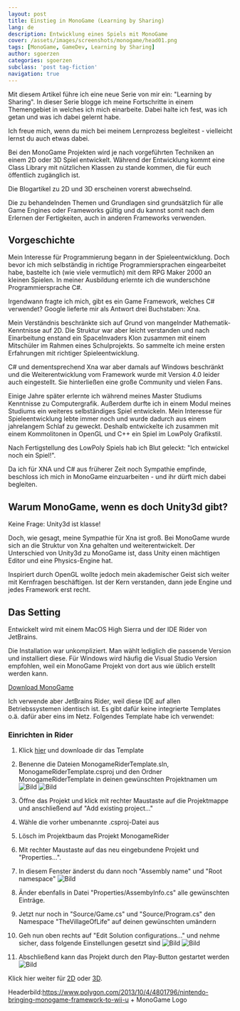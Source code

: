 ```yaml
---
layout: post
title: Einstieg in MonoGame (Learning by Sharing)
lang: de
description: Entwicklung eines Spiels mit MonoGame
cover: /assets/images/screenshots/monogame/head01.png
tags: [MonoGame, GameDev, Learning by Sharing]
author: sgoerzen
categories: sgoerzen
subclass: 'post tag-fiction'
navigation: true
---
```

Mit diesem Artikel führe ich eine neue Serie von mir ein: "Learning by Sharing". In dieser Serie blogge ich meine Fortschritte in einem Themengebiet in welches ich mich einarbeite.
Dabei halte ich fest, was ich getan und was ich dabei gelernt habe.

Ich freue mich, wenn du mich bei meinem Lernprozess begleitest - vielleicht lernst du auch etwas dabei.

Bei den MonoGame Projekten wird je nach vorgeführten Techniken an einem 2D oder 3D Spiel entwickelt.
Während der Entwicklung kommt eine Class Library mit nützlichen Klassen zu stande kommen, die für euch öffentlich zugänglich ist.

Die Blogartikel zu 2D und 3D erscheinen vorerst abwechselnd.

Die zu behandelnden Themen und Grundlagen sind grundsätzlich für alle Game Engines oder Frameworks gültig und du kannst somit nach dem Erlernen der Fertigkeiten, auch in anderen Frameworks verwenden.

## Vorgeschichte
Mein Interesse für Programmierung begann in der Spieleentwicklung. Doch bevor ich mich selbständig in richtige Programmiersprachen eingearbeitet habe,
bastelte ich (wie viele vermutlich) mit dem RPG Maker 2000 an kleinen Spielen.
In meiner Ausbildung erlernte ich die wunderschöne Programmiersprache C#.

Irgendwann fragte ich mich, gibt es ein Game Framework, welches C# verwendet? Google lieferte mir als Antwort drei Buchstaben: Xna.

Mein Verständnis beschränkte sich auf Grund von mangelnder Mathematik-Kenntnisse auf 2D. Die Struktur war aber leicht verstanden und nach Einarbeitung enstand ein SpaceInvaders Klon zusammen mit einem Mitschüler im Rahmen eines Schulprojekts.
So sammelte ich meine ersten Erfahrungen mit richtiger Spieleentwicklung. 

C# und dementsprechend Xna war aber damals auf Windows beschränkt und die Weiterentwicklung vom Framework wurde mit Version 4.0 leider auch eingestellt. Sie hinterließen eine große Community und vielen Fans.

Einige Jahre später erlernte ich während meines Master Studiums Kenntnisse zu Computergrafik. 
Außerdem durfte ich in einem Modul meines Studiums ein weiteres selbständiges Spiel entwickeln. Mein Interesse für Spieleentwicklung lebte immer noch und wurde dadurch aus einem jahrelangem Schlaf zu geweckt.
Deshalb entwickelte ich zusammen mit einem Kommolitonen in OpenGL und C++ ein Spiel im LowPoly Grafikstil.

Nach Fertigstellung des LowPoly Spiels hab ich Blut geleckt: "Ich entwickel noch ein Spiel!".

Da ich für XNA und C# aus früherer Zeit noch Sympathie empfinde, beschloss ich mich in MonoGame einzuarbeiten - und ihr dürft mich dabei begleiten.

## Warum MonoGame, wenn es doch Unity3d gibt?
Keine Frage: Unity3d ist klasse!

Doch, wie gesagt, meine Sympathie für Xna ist groß. Bei MonoGame wurde sich an die Struktur von Xna gehalten und weiterentwickelt.
Der Unterschied von Unity3d zu MonoGame ist, dass Unity einen mächtigen Editor und eine Physics-Engine hat.

Inspiriert durch OpenGL wollte jedoch mein akademischer Geist sich weiter mit Kernfragen beschäftigen. Ist der Kern verstanden, dann jede Engine und jedes Framework erst recht.

## Das Setting
Entwickelt wird mit einem MacOS High Sierra und der IDE Rider von JetBrains.

Die Installation war unkompliziert. Man wählt lediglich  die passende Version und installiert diese.
Für Windows wird häufig die Visual Studio Version empfohlen, weil ein MonoGame Projekt von dort aus wie üblich erstellt werden kann.

[Download MonoGame](http://community.monogame.net/t/monogame-3-7-1-release/11173)

Ich verwende aber JetBrains Rider, weil diese IDE auf allen Betriebssystemen identisch ist. Es gibt dafür keine integrierte Templates o.ä. dafür aber eins im Netz. Folgendes Template habe ich verwendet:

### Einrichten in Rider

1. Klick [hier](https://github.com/Limeoats/Monogame-Rider-Template) und downloade dir das Template 

2. Benenne die Dateien MonogameRiderTemplate.sln, MonogameRiderTemplate.csproj und den Ordner MonogameRiderTemplate in deinen gewünschten Projektnamen um ![Bild](/assets/images/screenshots/monogame/01.png "Old Names") ![Bild](/assets/images/screenshots/monogame/02.png "New names")
3. Öffne das Projekt und klick mit rechter Maustaste auf die Projektmappe und anschließend auf "Add existing project..."
4. Wähle die vorher umbenannte .csproj-Datei aus
5. Lösch im Projektbaum das Projekt MonogameRider
6. Mit rechter Maustaste auf das neu eingebundene Projekt und "Properties...".
7. In diesem Fenster änderst du dann noch "Assembly name" und "Root namespace" ![Bild](/assets/images/screenshots/monogame/03.png "Project properties")
8. Änder ebenfalls in Datei "Properties/AssembyInfo.cs" alle gewünschten Einträge.
9. Jetzt nur noch in "Source/Game.cs" und "Source/Program.cs" den Namespace "TheVillageOfLife" auf deinen gewünschten umändern
10. Geh nun oben rechts auf "Edit Solution configurations..." und nehme sicher, dass folgende Einstellungen gesetzt sind ![Bild](/assets/images/screenshots/monogame/04.png "Project configuration 1") ![Bild](/assets/images/screenshots/monogame/05.png "Project configuration 2") 
11. Abschließend kann das Projekt durch den Play-Button gestartet werden ![Bild](/assets/images/screenshots/monogame/06.png "Game Window")

Klick hier weiter für [2D](digitalriding.de) oder [3D](digitalriding.de).

Headerbild:https://www.polygon.com/2013/10/4/4801796/nintendo-bringing-monogame-framework-to-wii-u + MonoGame Logo